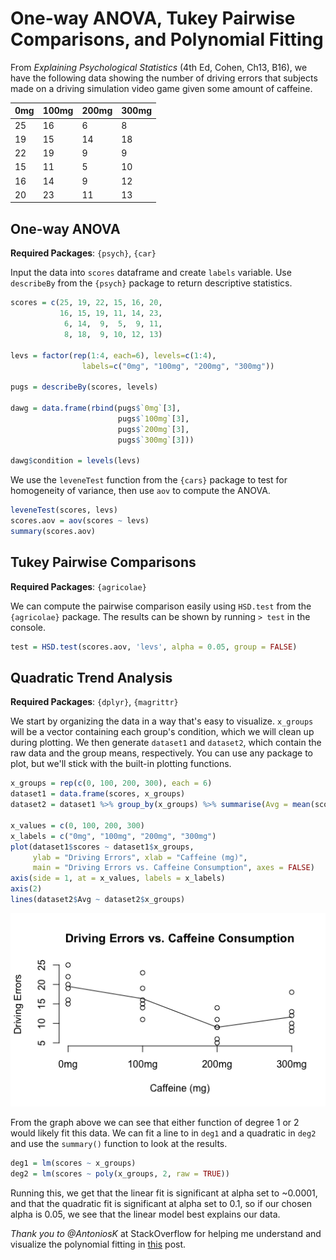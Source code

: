 # One-way ANOVA, Tukey Pairwise Comparisons, and Polynomial Fitting

From *Explaining Psychological Statistics* (4th Ed, Cohen, Ch13, B16), we have the following data showing the number of driving errors that subjects made on a driving simulation video game given some amount of caffeine. 
           
| 0mg | 100mg | 200mg | 300mg |
|-----|-------|-------|-------|
| 25  |  16   |   6   |   8   |
| 19  |  15   |  14   |  18   |
| 22  |  19   |   9   |   9   |
| 15  |  11   |   5   |  10   |
| 16  |  14   |   9   |  12   |
| 20  |  23   |  11   |  13   |

## One-way ANOVA
**Required Packages**: `{psych}`, `{car}`

Input the data into `scores` dataframe and create `labels` variable. Use  `describeBy` from the `{psych}` package to return descriptive statistics. 
```r
scores = c(25, 19, 22, 15, 16, 20,
           16, 15, 19, 11, 14, 23,
            6, 14,  9,  5,  9, 11,
            8, 18,  9, 10, 12, 13)
            
levs = factor(rep(1:4, each=6), levels=c(1:4),
                labels=c("0mg", "100mg", "200mg", "300mg"))
                
pugs = describeBy(scores, levels)

dawg = data.frame(rbind(pugs$`0mg`[3],
                        pugs$`100mg`[3],
                        pugs$`200mg`[3],
                        pugs$`300mg`[3])) 
                        
dawg$condition = levels(levs)
```

We use the `leveneTest` function from the `{cars}` package to test for homogeneity of variance, then use `aov` to compute the ANOVA. 
```r
leveneTest(scores, levs)
scores.aov = aov(scores ~ levs)
summary(scores.aov)
```

## Tukey Pairwise Comparisons
**Required Packages**: `{agricolae}`

We can compute the pairwise comparison easily using `HSD.test` from the `{agricolae}` package. The results can be shown by running `> test` in the console. 
```r
test = HSD.test(scores.aov, 'levs', alpha = 0.05, group = FALSE)
```

## Quadratic Trend Analysis
**Required Packages**: `{dplyr}`, `{magrittr}`

We start by organizing the data in a way that's easy to visualize. `x_groups` will be a vector containing each group's condition, which we will clean up during plotting. We then generate `dataset1` and `dataset2`, which contain the raw data and the group means, respectively. You can use any package to plot, but we'll stick with the built-in plotting functions. 
```r
x_groups = rep(c(0, 100, 200, 300), each = 6)
dataset1 = data.frame(scores, x_groups)
dataset2 = dataset1 %>% group_by(x_groups) %>% summarise(Avg = mean(scores))

x_values = c(0, 100, 200, 300)
x_labels = c("0mg", "100mg", "200mg", "300mg")
plot(dataset1$scores ~ dataset1$x_groups, 
     ylab = "Driving Errors", xlab = "Caffeine (mg)", 
     main = "Driving Errors vs. Caffeine Consumption", axes = FALSE)
axis(side = 1, at = x_values, labels = x_labels)
axis(2)
lines(dataset2$Avg ~ dataset2$x_groups)
```
![](https://github.com/cgarduno1garduno/psy221a/blob/master/de_caffeine_plot.png)

From the graph above we can see that either function of degree 1 or 2 would likely fit this data. We can fit a line to in `deg1` and a quadratic in `deg2` and use the `summary()` function to look at the results. 
```r
deg1 = lm(scores ~ x_groups)
deg2 = lm(scores ~ poly(x_groups, 2, raw = TRUE))
```

Running this, we get that the linear fit is significant at alpha set to ~0.0001, and that the quadratic fit is significant at alpha set to 0.1, so if our chosen alpha is 0.05, we see that the linear model best explains our data. 


*Thank you to @AntoniosK* at StackOverflow for helping me understand and visualize the polynomial fitting in [this](https://stackoverflow.com/questions/47726688/quadratic-fitting-for-grouped-data-in-r) post. 
